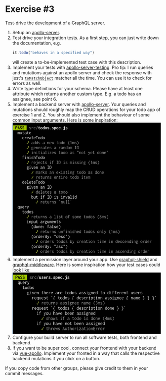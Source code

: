 # Exercise \#3

Test-drive the development of a GraphQL server.

1. Setup an [apollo-server](https://www.apollographql.com/docs/apollo-server/).
2. Test drive your integration tests. As a first step, you can just write down
   the documentation, e.g.
   ```js
   it.todo("behaves in a specified way")
   ```
   will create a to-be-implemented test case with this description.
3. Implement your tests with [apollo-server-testing](https://www.apollographql.com/docs/apollo-server/testing/testing/).
   Pro tip: I run queries and mutations against an apollo server and check the
   response with jest's [`toMatchObject`](https://jestjs.io/docs/en/expect#tomatchobjectobject)
   matcher all the time. You can use it to check for errors as well.
4. Write type definitions for your schema. Please have at least one attribute
   which returns another custom type. E.g. a todo has an assignee, see point 6.
5. Implement a backend server with [apollo-server](https://github.com/apollographql/apollo-server).
   Your queries and mutations should roughly map the CRUD operations for your
   todo app of exercise 1 and 2. You should also implement the behaviour of some
   common input arguments. Here is some inspiration:
   ![Test cases for CRUD operations](./crud.png)
6. Implement a permission layer around your app. Use [graphql-shield](https://github.com/maticzav/graphql-shield)
   and [graphql-middleware](https://github.com/prisma-labs/graphql-middleware).
   Here is some inspiration how your test cases could look like:
   ![Test cases for a permission layer](./permissions.png)
7. Configure your build server to run all software tests, both frontend and
   backend.
8. If you want to be super cool, connect your frontend with your backend via
   [vue-apollo](https://github.com/vuejs/vue-apollo). Implement your fronted in
   a way that calls the respective backend mutations if you click on a button.


If you copy code from other groups, please give credit to them in your commit
messages.
